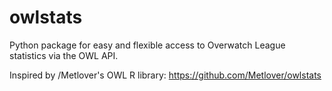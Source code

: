 # owlstats
Python package for easy and flexible access to Overwatch League statistics via the OWL API.

Inspired by /Metlover's OWL R library: https://github.com/Metlover/owlstats

